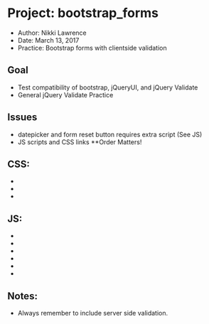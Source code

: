 # Project: bootstrap_forms
* Author: Nikki Lawrence
* Date: March 13, 2017
* Practice: Bootstrap forms with clientside validation

## Goal
* Test compatibility  of bootstrap, jQueryUI, and jQuery Validate
* General jQuery Validate Practice

## Issues
* datepicker and form reset button requires extra script (See JS)
* JS scripts and CSS links **Order Matters!

## CSS:
* <link rel="stylesheet" href="css/vendor/bootstrap.css">
* <link rel="stylesheet" href="css/vendor/jquery-ui.min.css">
* <link rel="stylesheet" href="css/main.css">

## JS:
* <script src="js/vendor/jquery-3.1.1.min.js"></script>
* <script src="js/vendor/bootstrap.min.js"></script>
* <script src="js/vendor/jquery-ui.min.js"></script>
* <script src="js/vendor/jquery.validate.min.js"></script>
* <script src="js/vendor/jquery.additional-methods.min.js"></script>
* <script src="js/main.js"></script>

## Notes:
* Always remember to include server side validation.

